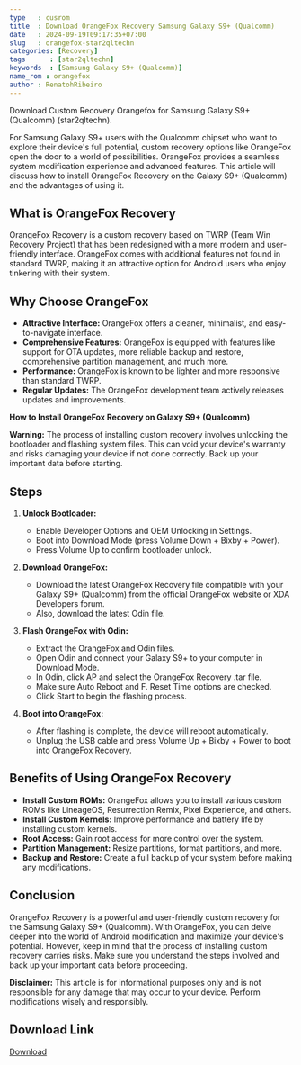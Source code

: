 ```yaml
---
type   : cusrom
title  : Download OrangeFox Recovery Samsung Galaxy S9+ (Qualcomm)
date   : 2024-09-19T09:17:35+07:00
slug   : orangefox-star2qltechn
categories: [Recovery]
tags      : [star2qltechn]
keywords  : [Samsung Galaxy S9+ (Qualcomm)]
name_rom : orangefox
author : RenatohRibeiro
---
```


Download Custom Recovery Orangefox for Samsung Galaxy S9+ (Qualcomm) (star2qltechn).

For Samsung Galaxy S9+ users with the Qualcomm chipset who want to explore their device's full potential, custom recovery options like OrangeFox open the door to a world of possibilities. OrangeFox provides a seamless system modification experience and advanced features. This article will discuss how to install OrangeFox Recovery on the Galaxy S9+ (Qualcomm) and the advantages of using it.

## What is OrangeFox Recovery

OrangeFox Recovery is a custom recovery based on TWRP (Team Win Recovery Project) that has been redesigned with a more modern and user-friendly interface. OrangeFox comes with additional features not found in standard TWRP, making it an attractive option for Android users who enjoy tinkering with their system.

## Why Choose OrangeFox

* **Attractive Interface:** OrangeFox offers a cleaner, minimalist, and easy-to-navigate interface.
* **Comprehensive Features:** OrangeFox is equipped with features like support for OTA updates, more reliable backup and restore, comprehensive partition management, and much more.
* **Performance:** OrangeFox is known to be lighter and more responsive than standard TWRP.
* **Regular Updates:** The OrangeFox development team actively releases updates and improvements.

**How to Install OrangeFox Recovery on Galaxy S9+ (Qualcomm)**

**Warning:** The process of installing custom recovery involves unlocking the bootloader and flashing system files. This can void your device's warranty and risks damaging your device if not done correctly. Back up your important data before starting.

## Steps

1. **Unlock Bootloader:**
   * Enable Developer Options and OEM Unlocking in Settings.
   * Boot into Download Mode (press Volume Down + Bixby + Power).
   * Press Volume Up to confirm bootloader unlock.

2. **Download OrangeFox:**
   * Download the latest OrangeFox Recovery file compatible with your Galaxy S9+ (Qualcomm) from the official OrangeFox website or XDA Developers forum.
   * Also, download the latest Odin file.

3. **Flash OrangeFox with Odin:**
   * Extract the OrangeFox and Odin files.
   * Open Odin and connect your Galaxy S9+ to your computer in Download Mode.
   * In Odin, click AP and select the OrangeFox Recovery .tar file.
   * Make sure Auto Reboot and F. Reset Time options are checked.
   * Click Start to begin the flashing process.

4. **Boot into OrangeFox:**
   * After flashing is complete, the device will reboot automatically.
   * Unplug the USB cable and press Volume Up + Bixby + Power to boot into OrangeFox Recovery.

## Benefits of Using OrangeFox Recovery

* **Install Custom ROMs:** OrangeFox allows you to install various custom ROMs like LineageOS, Resurrection Remix, Pixel Experience, and others.
* **Install Custom Kernels:** Improve performance and battery life by installing custom kernels.
* **Root Access:** Gain root access for more control over the system.
* **Partition Management:** Resize partitions, format partitions, and more.
* **Backup and Restore:** Create a full backup of your system before making any modifications.

## Conclusion

OrangeFox Recovery is a powerful and user-friendly custom recovery for the Samsung Galaxy S9+ (Qualcomm). With OrangeFox, you can delve deeper into the world of Android modification and maximize your device's potential. However, keep in mind that the process of installing custom recovery carries risks. Make sure you understand the steps involved and back up your important data before proceeding.

**Disclaimer:** This article is for informational purposes only and is not responsible for any damage that may occur to your device. Perform modifications wisely and responsibly.



## Download Link
[Download](https://orangefox.download/device/star2qltechn)

